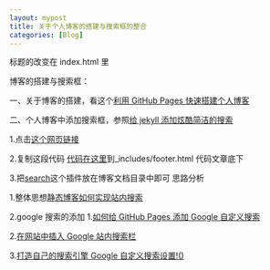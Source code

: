 ```yaml
---
layout: mypost
title: 关于个人博客的搭建与搜索框的整合
categories: [Blog]
---
```


标题的改变在 index.html 里

博客的搭建与搜索框：

一、关于博客的搭建，看这个[利用 GitHub Pages 快速搭建个人博客](http://www.jianshu.com/p/e68fba58f75c)

二、个人博客中添加搜索框，参照[给 jekyll 添加炫酷简洁的搜索](https://www.codeboy.me/2015/07/11/jekyll-search/)

1.点击[这个网页链接](https://github.com/18513763652/18513763652.github.io/blob/master/_includes/footer.html)

2.复制这段代码
[代码在这里](https://github.com/18513763652/18513763652.github.io/blob/master/search/cb-footer-add.html)到\_includes/footer.html 代码文章底下

3.把[search](https://github.com/18513763652/18513763652.github.io)这个插件放在博客文档目录中即可
思路分析

1.整体思想[静态博客如何实现站内搜索](https://blog.werner.wiki/static-blog-search/)

2.google 搜索的添加 1.[如何给 GitHub Pages 添加 Google 自定义搜索](http://yysfire.github.io/web/how-to-add-google-custom-search-to-github-pages.html)

2.[在网站中插入 Google 站内搜索栏](https://tumutanzi.com/archives/12711)

3.[打造自己的搜索引擎 Google 自定义搜索设置!()](http://www.jianshu.com/p/3596a842f62e)
